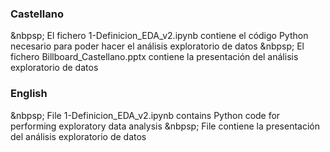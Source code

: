 ### Castellano

&nbpsp; El fichero 1-Definicion_EDA_v2.ipynb contiene el código Python necesario para poder hacer el análisis exploratorio de datos
&nbpsp; El fichero Billboard_Castellano.pptx contiene la presentación del análisis exploratorio de datos

### English

&nbpsp; File 1-Definicion_EDA_v2.ipynb contains Python code for performing exploratory data analysis
&nbpsp; File   contiene la presentación del análisis exploratorio de datos
